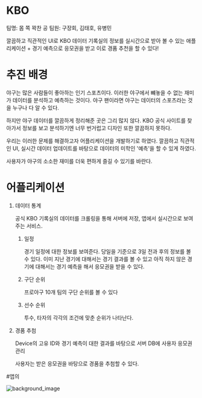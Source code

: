 # KBO

팀명: 몸 쪽 꽉찬 공
팀원: 구장회, 김태호, 유병민

깔끔하고 직관적인 UI로 KBO 데이터 기록실의 정보를 실시간으로 받아 볼 수 있는 애플리케이션
                    +
경기 예측으로 응모권을 받고 이로 경품 추천을 할 수 있다!

# 추진 배경

 야구는 많은 사람들이 좋아하는 인기 스포츠이다. 이러한 야구에서 뺴놓을 수 없는 재미가 데이터를 분석하고 예측하는 것이다. 야구 팬이라면 야구는 데이터의 스포츠라는 것을 누구나 다 알 수 있다.

하지만 야구 데이터를 깔끔하게 정리해준 곳은 그리 많지 않다. KBO 공식 사이트를 찾아가서 정보를 보고 분석하기엔 너무 번거럽고 디자인 또한 깔끔하지 못하다.

우리는 이러한 문제를 해결하고자 어플리케이션을 개발하기로 하였다. 깔끔하고 직관적인 UI, 실시간 데이터 업데이트를 바탕으로 데이터의 미학인 '예측'을 할 수 있게 하였다.

사용자가 야구의 소소한 재미를 더욱 편하게 즐길 수 있기를 바란다.

# 어플리케이션

1. 데이터 통계
    
    공식 KBO 기록실의 데이터를 크롤링을 통해 서버에 저장, 앱에서 실시간으로 보여주는 서비스.
    
    1) 일정
        
        경기 일정에 대한 정보를 보여준다. 당일을 기준으로 3일 전과 후의 정보를 볼 수 있다. 
        이미 지난 경기에 대해서는 경기 결과를 볼 수 있고 아직 하지 않은 경기에 대해서는 경기 예측을 해서 응모권을 받을 수 있다.

    2) 구단 순위

        프로야구 10개 팀의 구단 순위를 볼 수 있다

    3) 선수 순위
    
        투수, 타자의 각각의 조건에 맞춘 순위가 나타난다. 
    

2. 경품 추첨

    Device의 고유 ID와 경기 예측이 대한 결과를 바탕으로 서버 DB에 사용자 응모권 관리

    사용자는 받은 응모권을 바탕으로 경품을 추첨할 수 있다.

#앱의 

![background_image](docs/image/diagram.png)



